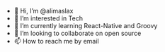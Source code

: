 - 👋 Hi, I’m @alimaslax
- 👀 I’m interested in Tech
- 🌱 I’m currently learning React-Native and Groovy
- 💞️ I’m looking to collaborate on open source
- 📫 How to reach me by email

<!---
alimaslax/alimaslax is a ✨ special ✨ repository because its `README.md` (this file) appears on your GitHub profile.
You can click the Preview link to take a look at your changes.
--->
